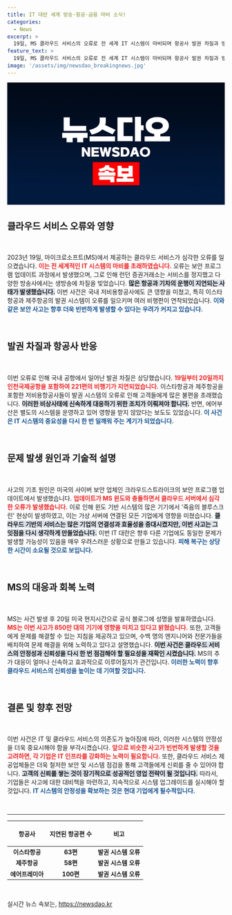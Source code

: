 ```yaml
---
title: IT 대란 세계 방송·항공·금융 마비 소식!
categories:
  - News
excerpt: >
  19일, MS 클라우드 서비스의 오류로 전 세계 IT 시스템이 마비되며 항공사 발권 차질과 방송 중단 등 큰 혼란이 발생했다. 제주항공과 이스타항공은 예약 시스템에 어려움을 겪었고, 221편의 항공편이 지연되었다. 이번 대란은 클라우드의 초연결성에 대한 우려를 더욱 키우고 있다.
feature_text: >
  19일, MS 클라우드 서비스의 오류로 전 세계 IT 시스템이 마비되며 항공사 발권 차질과 방송 중단 등 큰 혼란이 발생했다. 제주항공과 이스타항공은 예약 시스템에 어려움을 겪었고, 221편의 항공편이 지연되었다. 이번 대란은 클라우드의 초연결성에 대한 우려를 더욱 키우고 있다.
image: '/assets/img/newsdao_breakingnews.jpg'
---
```


<p><img src="/assets/img/newsdao_breakingnews.jpg" alt="firstkoreanews 속보" /></p>

<h2 data-ke-size="size26">클라우드 서비스 오류와 영향</h2>

<p data-ke-size="size16">&nbsp;</p>

<p>2023년 19일, 마이크로소프트(MS)에서 제공하는 클라우드 서비스가 심각한 오류를 일으켰습니다. <b><span style="color: #ee2323;">이는 전 세계적인 IT 시스템의 마비를 초래하였습니다.</span></b> 오류는 보안 프로그램 업데이트 과정에서 발생했으며, 그로 인해 런던 증권거래소는 서비스를 정지했고 다양한 방송사에서는 생방송에 차질을 빚었습니다. <b><span style="background-color: #21538527;">많은 항공과 기차의 운행이 지연되는 사태가 발생했습니다.</span></b> 이번 사건은 국내 저비용항공사에도 큰 영향을 미쳤고, 특히 이스타항공과 제주항공의 발권 시스템이 오류를 일으키며 여러 비행편이 연착되었습니다. <b><span style="color: #1a5490;">이와 같은 보안 사고는 향후 더욱 빈번하게 발생할 수 있다는 우려가 커지고 있습니다.</span></b></p>

<p data-ke-size="size16">&nbsp;</p>

<h2 data-ke-size="size26">발권 차질과 항공사 반응</h2>

<p data-ke-size="size16">&nbsp;</p>

<p>이번 오류로 인해 국내 공항에서 일어난 발권 차질은 상당했습니다. <b><span style="color: #ee2323;">19일부터 20일까지 인천국제공항을 포함하여 221편의 비행기가 지연되었습니다.</span></b> 이스타항공과 제주항공을 포함한 저비용항공사들이 발권 시스템의 오류로 인해 고객들에게 많은 불편을 초래했습니다. <b><span style="background-color: #21538527;">이러한 비상사태에 신속하게 대응하기 위한 조치가 이뤄져야 합니다.</span></b> 반면, 에어부산은 별도의 시스템을 운영하고 있어 영향을 받지 않았다는 보도도 있었습니다. <b><span style="color: #1a5490;">이 사건은 IT 시스템의 중요성을 다시 한 번 일깨워 주는 계기가 되었습니다.</span></b></p>

<p data-ke-size="size16">&nbsp;</p>

<h2 data-ke-size="size26">문제 발생 원인과 기술적 설명</h2>

<p data-ke-size="size16">&nbsp;</p>

<p>사고의 기초 원인은 미국의 사이버 보안 업체인 크라우드스트라이크의 보안 프로그램 업데이트에서 발생했습니다. <b><span style="color: #ee2323;">업데이트가 MS 윈도와 충돌하면서 클라우드 서버에서 심각한 오류가 발생했습니다.</span></b> 이로 인해 윈도 기반 시스템의 많은 기기에서 '죽음의 블루스크린' 현상이 발생하였고, 이는 가상 서버에 연결된 모든 기업에게 영향을 미쳤습니다. <b><span style="background-color: #21538527;">클라우드 기반의 서비스는 많은 기업의 연결성과 효율성을 증대시켰지만, 이번 사고는 그 잇점을 다시 생각하게 만들었습니다.</span></b> 이번 IT 대란은 향후 다른 기업에도 동일한 문제가 발생할 가능성이 있음을 매우 우려스러운 상황으로 만들고 있습니다. <b><span style="color: #1a5490;">피해 복구는 상당한 시간이 소요될 것으로 보입니다.</span></b></p>

<p data-ke-size="size16">&nbsp;</p>

<h2 data-ke-size="size26">MS의 대응과 회복 노력</h2>

<p data-ke-size="size16">&nbsp;</p>

<p>MS는 사건 발생 후 20일 미국 현지시간으로 공식 블로그에 성명을 발표하였습니다. <b><span style="color: #ee2323;">MS는 이번 사고가 850만 대의 기기에 영향을 미치고 있다고 밝혔습니다.</span></b> 또한, 고객들에게 문제를 해결할 수 있는 지침을 제공하고 있으며, 수백 명의 엔지니어와 전문가들을 배치하여 문제 해결을 위해 노력하고 있다고 설명했습니다. <b><span style="background-color: #21538527;">이번 사건은 클라우드 서비스의 안정성과 신뢰성을 다시 한 번 점검해야 할 필요성을 재확인 시켰습니다.</span></b> MS의 추가 대응이 얼마나 신속하고 효과적으로 이루어질지가 관건입니다. <b><span style="color: #1a5490;">이러한 노력이 향후 클라우드 서비스의 신뢰성을 높이는 데 기여할 것입니다.</span></b></p>

<p data-ke-size="size16">&nbsp;</p>

<h2 data-ke-size="size26">결론 및 향후 전망</h2>

<p data-ke-size="size16">&nbsp;</p>

<p>이번 사건은 IT 및 클라우드 서비스의 의존도가 높아짐에 따라, 이러한 시스템의 안정성을 더욱 중요시해야 함을 부각시켰습니다. <b><span style="color: #ee2323;">앞으로 비슷한 사고가 빈번하게 발생할 것을 고려하면, 각 기업은 IT 인프라를 강화하는 노력이 필요합니다.</span></b> 또한, 클라우드 서비스 제공업체들은 더욱 철저한 보안 및 시스템 점검을 통해 고객들에게 신뢰를 줄 수 있어야 합니다. <b><span style="background-color: #21538527;">고객의 신뢰를 쌓는 것이 장기적으로 성공적인 영업 전략이 될 것입니다.</span></b> 따라서, 기업들은 사고에 대한 대비책을 마련하고, 지속적으로 시스템 업그레이드를 실시해야 할 것입니다. <b><span style="color: #1a5490;">IT 시스템의 안정성을 확보하는 것은 현대 기업에게 필수적입니다.</span></b></p>

<p data-ke-size="size16">&nbsp;</p>

<hr />

<table style="border-collapse: collapse; width: 100%;"> 
  <thead> 
    <tr> 
      <th style="text-align: center; height: 51px;"><b>항공사</b></th> 
      <th style="text-align: center; height: 51px;"><b>지연된 항공편 수</b></th> 
      <th style="text-align: center; height: 51px;"><b>비고</b></th> 
    </tr> 
  </thead> 
  <tbody> 
    <tr> 
      <td style="text-align: center; height: 17px;"><b>이스타항공</b></td> 
      <td style="text-align: center; height: 17px;"><b>63편</b></td> 
      <td style="text-align: center; height: 17px;"><b>발권 시스템 오류</b></td> 
    </tr> 
    <tr> 
      <td style="text-align: center; height: 17px;"><b>제주항공</b></td> 
      <td style="text-align: center; height: 17px;"><b>58편</b></td> 
      <td style="text-align: center; height: 17px;"><b>발권 시스템 오류</b></td> 
    </tr> 
    <tr> 
      <td style="text-align: center; height: 17px;"><b>에어프레미아</b></td> 
      <td style="text-align: center; height: 17px;"><b>100편</b></td> 
      <td style="text-align: center; height: 17px;"><b>발권 시스템 오류</b></td> 
    </tr> 
  </tbody> 
</table> 

<p data-ke-size="size16">&nbsp;</p>
실시간 뉴스 속보는, <a href="https://newsdao.kr" rel="dofollow">https://newsdao.kr</a>


